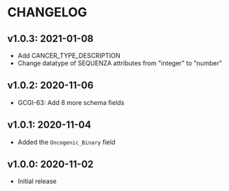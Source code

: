 # CHANGELOG

## v1.0.3: 2021-01-08
- Add CANCER_TYPE_DESCRIPTION
- Change datatype of SEQUENZA attributes from "integer" to "number"

## v1.0.2: 2020-11-06
- GCGI-63: Add 8 more schema fields

## v1.0.1: 2020-11-04
- Added the `Oncogenic_Binary` field

## v1.0.0: 2020-11-02
- Initial release
